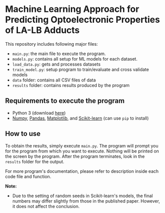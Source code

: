 # Machine Learning Approach for Predicting Optoelectronic Properties of LA-LB Adducts

This repository includes following major files:

- `main.py`: the main file to execute the program.
- `models.py`: contains all setup for ML models for each dataset.
- `load_data.py`: gets and processes datasets
- `train_model.py`: setup program to train/evaluate and cross validate models
- `data` folder: contains all CSV files of data
- `results` folder: contains results produced by the program

## Requirements to execute the program

- Python 3 (download [here](https://www.python.org/downloads/))
- [Numpy](https://numpy.org/), [Pandas](https://pandas.pydata.org/), [Matplotlib](https://matplotlib.org/), and [Scikit-learn](https://scikit-learn.org/stable/) (can use `pip` to install)

## How to use

To obtain the results, simply execute `main.py`. The program will prompt you for the program from which you want to execute. Nothing will be printed on the screen by the program. After the program terminates, look in the `results` folder for the output.

For more program's documentation, please refer to description inside each code file and function.

**Note:**

- Due to the setting of random seeds in Scikit-learn's models, the final numbers may differ slightly from those in the published paper. However, it does not affect the conclusion.
